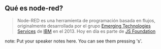 ## Qué es node-red?

> Node-RED es una herramienta de programación basada en flujos, originalmente desarrollada
> por el grupo [Emerging Technologies Services](https://emerging-technology.co.uk/) de [IBM](http://ibm.com)
> en el 2013.
> Hoy en día es parte de [JS Foundation](https://js.foundation/)

note:
Put your speaker notes here.
You can see them pressing 's'.
